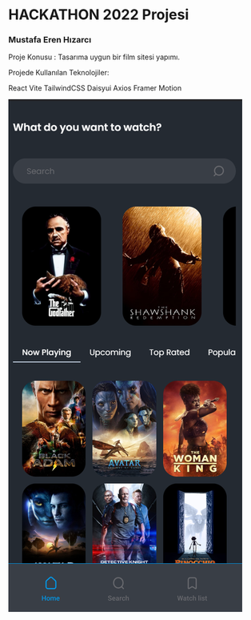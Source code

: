 # HACKATHON 2022 Projesi

### Mustafa Eren Hızarcı


Proje Konusu : Tasarıma uygun bir film sitesi yapımı.


Projede Kullanılan Teknolojiler:

React
Vite
TailwindCSS
Daisyui
Axios
Framer Motion


![Tux, the Linux mascot](/screenshots/home.png)

